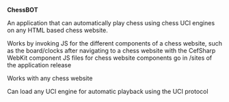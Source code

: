 **ChessBOT**

An application that can automatically play chess using chess UCI engines on any HTML based chess website.

Works by invoking JS for the different components of a chess website, such as the board/clocks after navigating to a chess website with the CefSharp WebKit component
JS files for chess website components go in /sites of the application release

Works with any chess website

Can load any UCI engine for automatic playback using the UCI protocol

